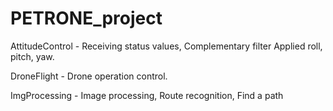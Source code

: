 # PETRONE_project

AttitudeControl - Receiving status values, Complementary filter Applied roll, pitch, yaw.  

DroneFlight - Drone operation control.

ImgProcessing - Image processing, Route recognition, Find a path


